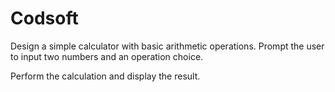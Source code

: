 # Codsoft
Design a simple calculator with basic arithmetic operations.
Prompt the user to input two numbers and an operation choice.

Perform the calculation and display the result.
